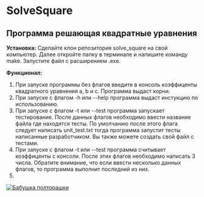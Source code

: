 # SolveSquare
## Программа решающая квадратные уравнения

__Установка:__ 
Сделайте клон репозитория solve_square на свой компьютер. Далее откройте папку в терминале и напишите команду make. Запустите файл с расширением .exe.

__Функционал:__ 
1. При запуске программы без флагов введите в консоль коэффиценты квадратного уравнения a, b и c. Программа выдаст корни.
2. При запуске с флагом -h или --help программа выдаст инстукцию по использованию.
3. При запуске с флагом -t или --test программа запускает тестирование. После данных флагов необходимо ввести название файла где находятся тесты. По умолчанию после этого флага следует написать unit_test.txt тогда программа запустит тесты написанные разработчиком. Вы также можете создать свой файл с тестами.
4. При запуске с флагом -t или --test программа считывает коэффиценты с консоли. После этих флагов необходимо написать 3 числа. Обратите внимание, что если ввести несколько данных флагов, то программа выполнит последний из них.
5. 
[![Бабушка полторашки](./bem.jpg)](https://www.yandex.ru/images/search?img_url=https%3A%2F%2Fweb.archive.org%2Fweb%2F20150419101150im_%2Fhttp%3A%2F%2Fmipt.ru%2Fupload%2Flogos%2Ffopf_last.jpg&lr=214&pos=0&rpt=simage&source=serp&text=%D1%81%D0%B8%D0%BC%D0%B2%D0%BE%D0%BB%20%D1%84%D0%BE%D0%BF%D1%84%D0%B0%20%D1%84%D0%BE%D1%82%D0%BE)
